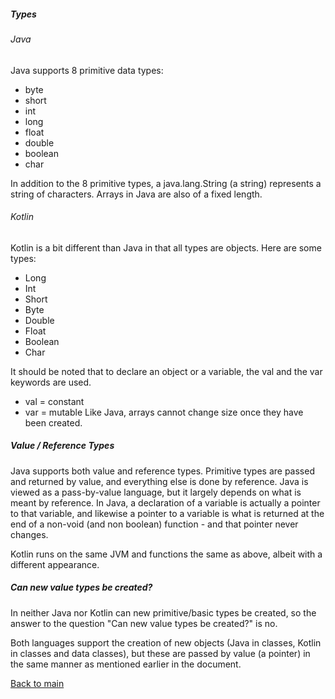 ##### Types

###### Java
Java supports 8 primitive data types:
- byte
- short
- int
- long
- float
- double
- boolean
- char

In addition to the 8 primitive types, a java.lang.String (a string) represents a string of characters. Arrays in Java are also of a fixed length.

###### Kotlin
Kotlin is a bit different than Java in that all types are objects. Here are some types:
- Long
- Int
- Short
- Byte
- Double
- Float
- Boolean
- Char

It should be noted that to declare an object or a variable, the val and the var keywords are used.
- val = constant
- var = mutable
Like Java, arrays cannot change size once they have been created.

##### Value / Reference Types
Java supports both value and reference types. Primitive types are passed and returned by value, and everything else is done by reference. Java is viewed as a pass-by-value language, but it largely depends on what is meant by reference. In Java, a declaration of a variable is actually a pointer to that variable, and likewise a pointer to a variable is what is returned at the end of a non-void (and non boolean) function - and that pointer never changes.

Kotlin runs on the same JVM and functions the same as above, albeit with a different appearance.

##### Can new value types be created?
In neither Java nor Kotlin can new primitive/basic types be created, so the answer to the question "Can new value types be created?" is no.

Both languages support the creation of new objects (Java in classes, Kotlin in classes and data classes), but these are passed by value (a pointer) in the same manner as mentioned earlier in the document.

[Back to main](../README.md)
